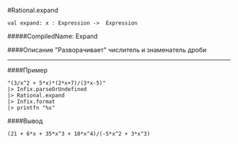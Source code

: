 #Rational.expand

	val expand: x : Expression ->  Expression


#####CompiledName: Expand


####Описание
"Разворачивает" числитель и знаменатель дроби

----------

####Пример
    
    "(3/x^2 + 5*x)*(2*x+7)/(3*x-5)"
    |> Infix.parseOrUndefined
    |> Rational.expand
    |> Infix.format
    |> printfn "%s"
    

####Вывод

    (21 + 6*x + 35*x^3 + 10*x^4)/(-5*x^2 + 3*x^3)
